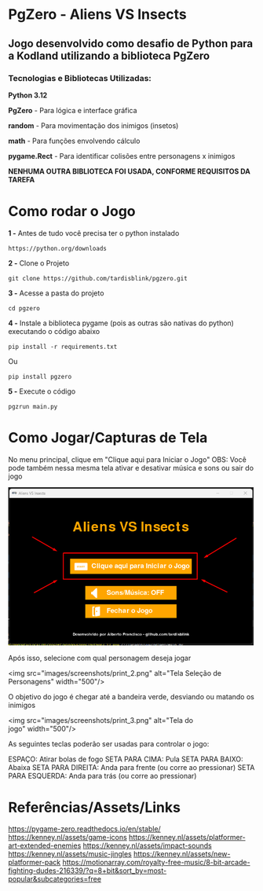 # PgZero - Aliens VS Insects 

## Jogo desenvolvido como desafio de Python para a Kodland utilizando a biblioteca PgZero

### Tecnologias e Bibliotecas Utilizadas:
**Python 3.12**

**PgZero** - Para lógica e interface gráfica

**random** - Para movimentação dos inimigos (insetos)

**math** - Para funções envolvendo cálculo

**pygame.Rect** - Para identificar colisões entre personagens x inimigos

**NENHUMA OUTRA BIBLIOTECA FOI USADA, CONFORME REQUISITOS DA TAREFA**

# Como rodar o Jogo

**1 -** Antes de tudo você precisa ter o python instalado
```
https://python.org/downloads
```
**2 -** Clone o Projeto
```
git clone https://github.com/tardisblink/pgzero.git
```
**3 -** Acesse a pasta do projeto
```
cd pgzero
```
**4 -** Instale a biblioteca pygame (pois as outras são nativas do python) executando o código abaixo
```
pip install -r requirements.txt
```
Ou
```
pip install pgzero
```
**5 -** Execute o código
```
pgzrun main.py
```

# Como Jogar/Capturas de Tela

No menu principal, clique em "Clique aqui para Iniciar o Jogo" 
OBS: Você pode também nessa mesma tela ativar e desativar música e sons ou sair do jogo

<img src="images/screenshots/print_1.png" alt="Tela Menu" width="500"/>

Após isso, selecione com qual personagem deseja jogar <br>

<img src="images/screenshots/print_2.png" alt="Tela Seleção de Personagens" width="500"/>

O objetivo do jogo é chegar até a bandeira verde, desviando ou matando os inimigos <br>

<img src="images/screenshots/print_3.png" alt="Tela do jogo" width="500"/> <br>

As seguintes teclas poderão ser usadas para controlar o jogo:

ESPAÇO: Atirar bolas de fogo
SETA PARA CIMA: Pula
SETA PARA BAIXO: Abaixa
SETA PARA DIREITA: Anda para frente (ou corre ao pressionar)
SETA PARA ESQUERDA: Anda para trás (ou corre ao pressionar)


# Referências/Assets/Links

https://pygame-zero.readthedocs.io/en/stable/
https://kenney.nl/assets/game-icons
https://kenney.nl/assets/platformer-art-extended-enemies
https://kenney.nl/assets/impact-sounds
https://kenney.nl/assets/music-jingles
https://kenney.nl/assets/new-platformer-pack
https://motionarray.com/royalty-free-music/8-bit-arcade-fighting-dudes-216339/?q=8+bit&sort_by=most-popular&subcategories=free